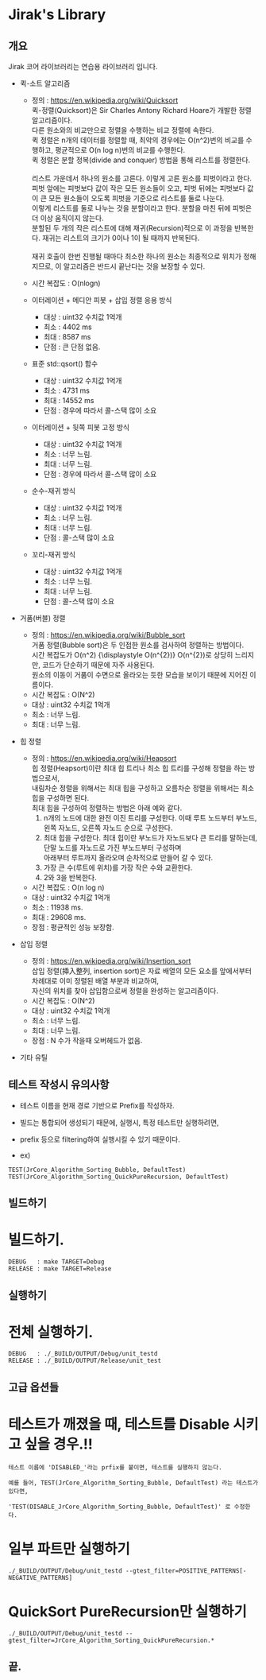 Jirak's Library
==================================

개요
----
Jirak 코어 라이브러리는 연습용 라이브러리 입니다.

* 퀵-소트 알고리즘
  * 정의 : https://en.wikipedia.org/wiki/Quicksort <br>
    퀵-정렬(Quicksort)은 Sir Charles Antony Richard Hoare가 개발한 정렬 알고리즘이다. <br>
    다른 원소와의 비교만으로 정렬을 수행하는 비교 정렬에 속한다. <br>
    퀵 정렬은 n개의 데이터를 정렬할 때, 최악의 경우에는 O(n^2)번의 비교를 수행하고, 평균적으로 O(n log n)번의 비교를 수행한다. <br>
    퀵 정렬은 분할 정복(divide and conquer) 방법을 통해 리스트를 정렬한다. <br>
     <br>
    리스트 가운데서 하나의 원소를 고른다. 이렇게 고른 원소를 피벗이라고 한다. <br>
    피벗 앞에는 피벗보다 값이 작은 모든 원소들이 오고, 피벗 뒤에는 피벗보다 값이 큰 모든 원소들이 오도록 피벗을 기준으로 리스트를 둘로 나눈다. <br>
    이렇게 리스트를 둘로 나누는 것을 분할이라고 한다. 분할을 마친 뒤에 피벗은 더 이상 움직이지 않는다. <br>
    분할된 두 개의 작은 리스트에 대해 재귀(Recursion)적으로 이 과정을 반복한다. 재귀는 리스트의 크기가 0이나 1이 될 때까지 반복된다. <br>
     <br>
    재귀 호출이 한번 진행될 때마다 최소한 하나의 원소는 최종적으로 위치가 정해지므로, 이 알고리즘은 반드시 끝난다는 것을 보장할 수 있다.
    <br>
  * 시간 복잡도 : O(nlogn)

  * 이터레이션 + 메디안 피봇 + 삽입 정렬 응용 방식
    * 대상 : uint32 수치값 1억개
    * 최소 : 4402 ms
    * 최대 : 8587 ms
    * 단점 : 큰 단점 없음.

  * 표준 std::qsort() 함수
    * 대상 : uint32 수치값 1억개
    * 최소 : 4731 ms
    * 최대 : 14552 ms
    * 단점 : 경우에 따라서 콜-스택 많이 소요

  * 이터레이션 + 뒷쪽 피봇 고정 방식
    * 대상 : uint32 수치값 1억개
    * 최소 : 너무 느림.
    * 최대 : 너무 느림.
    * 단점 : 경우에 따라서 콜-스택 많이 소요

  * 순수-재귀 방식
    * 대상 : uint32 수치값 1억개
    * 최소 : 너무 느림.
    * 최대 : 너무 느림.
    * 단점 : 콜-스택 많이 소요

  * 꼬리-재귀 방식
    * 대상 : uint32 수치값 1억개
    * 최소 : 너무 느림.
    * 최대 : 너무 느림.
    * 단점 : 콜-스택 많이 소요


* 거품(버블) 정렬
  * 정의 : https://en.wikipedia.org/wiki/Bubble_sort <br>
    거품 정렬(Bubble sort)은 두 인접한 원소를 검사하여 정렬하는 방법이다. <br>
    시간 복잡도가 O(n^2) {\displaystyle O(n^{2})} O(n^{2})로 상당히 느리지만, 코드가 단순하기 때문에 자주 사용된다. <br>
    원소의 이동이 거품이 수면으로 올라오는 듯한 모습을 보이기 때문에 지어진 이름이다. <br>
  * 시간 복잡도 : O(N^2)
  * 대상 : uint32 수치값 1억개
  * 최소 : 너무 느림.
  * 최대 : 너무 느림.


* 힙 정렬
  * 정의 : https://en.wikipedia.org/wiki/Heapsort <br>
    힙 정렬(Heapsort)이란 최대 힙 트리나 최소 힙 트리를 구성해 정렬을 하는 방법으로서, <br>
    내림차순 정렬을 위해서는 최대 힙을 구성하고 오름차순 정렬을 위해서는 최소 힙을 구성하면 된다. <br>
    최대 힙을 구성하여 정렬하는 방법은 아래 예와 같다. <br>
    1. n개의 노드에 대한 완전 이진 트리를 구성한다. 이때 루트 노드부터 부노드, 왼쪽 자노드, 오른쪽 자노드 순으로 구성한다. <br>
    2. 최대 힙을 구성한다. 최대 힙이란 부노드가 자노드보다 큰 트리를 말하는데, 단말 노드를 자노드로 가진 부노드부터 구성하며 <br>
       아래부터 루트까지 올라오며 순차적으로 만들어 갈 수 있다. <br>
    3. 가장 큰 수(루트에 위치)를 가장 작은 수와 교환한다. <br>
    4. 2와 3을 반복한다.
  * 시간 복잡도 : O(n log n)
  * 대상 : uint32 수치값 1억개
  * 최소 : 11938 ms.
  * 최대 : 29608 ms.
  * 장점 : 평균적인 성능 보장함.


* 삽입 정렬
  * 정의 : https://en.wikipedia.org/wiki/Insertion_sort <br>
    삽입 정렬(揷入整列, insertion sort)은 자료 배열의 모든 요소를 앞에서부터 차례대로 이미 정렬된 배열 부분과 비교하여, <br>
    자신의 위치를 찾아 삽입함으로써 정렬을 완성하는 알고리즘이다. <br>
  * 시간 복잡도 : O(N^2)
  * 대상 : uint32 수치값 1억개
  * 최소 : 너무 느림.
  * 최대 : 너무 느림.
  * 장점 : N 수가 작을때 오버헤드가 없음.


* 기타 유틸


테스트 작성시 유의사항
----

* 테스트 이름을 현재 경로 기반으로 Prefix를 작성하자.
* 빌드는 통합되어 생성되기 때문에, 실행시, 특정 테스트만 실행하려면, 
* prefix 등으로 filtering하여 실행시킬 수 있기 때문이다.

* ex)
```
TEST(JrCore_Algorithm_Sorting_Bubble, DefaultTest)
TEST(JrCore_Algorithm_Sorting_QuickPureRecursion, DefaultTest)
```

빌드하기
----

# 빌드하기.
```
DEBUG   : make TARGET=Debug 
RELEASE : make TARGET=Release
```

실행하기
----

# 전체 실행하기.
```
DEBUG   : ./_BUILD/OUTPUT/Debug/unit_testd
RELEASE : ./_BUILD/OUTPUT/Release/unit_test
```

고급 옵션들
----
# 테스트가 깨졌을 때, 테스트를 Disable 시키고 싶을 경우.!!
```
테스트 이름에 'DISABLED_'라는 prfix를 붙이면, 테스트를 실행하지 않는다.

예를 들어, TEST(JrCore_Algorithm_Sorting_Bubble, DefaultTest) 라는 테스트가 있다면,

'TEST(DISABLE_JrCore_Algorithm_Sorting_Bubble, DefaultTest)' 로 수정한다. 

```

# 일부 파트만 실행하기
```
./_BUILD/OUTPUT/Debug/unit_testd --gtest_filter=POSITIVE_PATTERNS[-NEGATIVE_PATTERNS]
```

# QuickSort PureRecursion만 실행하기
```
./_BUILD/OUTPUT/Debug/unit_testd --gtest_filter=JrCore_Algorithm_Sorting_QuickPureRecursion.*
```


## 끝.


